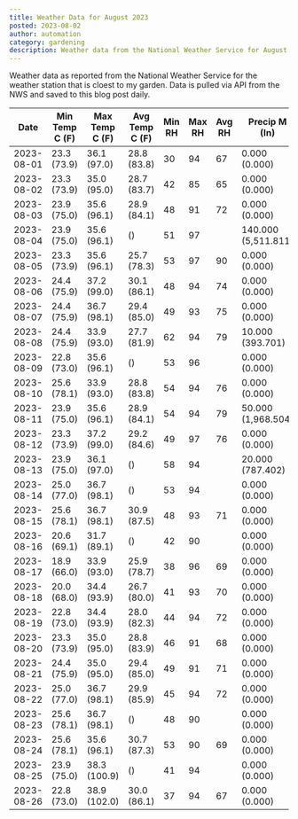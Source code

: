 ```yaml
---
title: Weather Data for August 2023
posted: 2023-08-02
author: automation
category: gardening
description: Weather data from the National Weather Service for August 2023
---
```


Weather data as reported from the National Weather Service for the weather station 
that is cloest to my garden. Data is pulled via API from the NWS and saved to this 
blog post daily.

|Date|Min Temp C (F)|Max Temp C (F)|Avg Temp C (F)|Min RH|Max RH|Avg RH|Precip M (In)|Avg Precip/Hr|
|---|---|---|---|---|---|---|---|---|
|2023-08-01|23.3 (73.9)|36.1 (97.0)|28.8 (83.8)|30|94|67|0.000 (0.000)|0.000 (0.000)|
|2023-08-02|23.3 (73.9)|35.0 (95.0)|28.7 (83.7)|42|85|65|0.000 (0.000)|0.000 (0.000)|
|2023-08-03|23.9 (75.0)|35.6 (96.1)|28.9 (84.1)|48|91|72|0.000 (0.000)|0.000 (0.000)|
|2023-08-04|23.9 (75.0)|35.6 (96.1)| ()|51|97||140.000 (5,511.811)|148.968 (148.968)|
|2023-08-05|23.3 (73.9)|35.6 (96.1)|25.7 (78.3)|53|97|90|0.000 (0.000)|0.000 (0.000)|
|2023-08-06|24.4 (75.9)|37.2 (99.0)|30.1 (86.1)|48|94|74|0.000 (0.000)|0.000 (0.000)|
|2023-08-07|24.4 (75.9)|36.7 (98.1)|29.4 (85.0)|49|93|75|0.000 (0.000)|0.000 (0.000)|
|2023-08-08|24.4 (75.9)|33.9 (93.0)|27.7 (81.9)|62|94|79|10.000 (393.701)|13.123 (13.123)|
|2023-08-09|22.8 (73.0)|35.6 (96.1)| ()|53|96||0.000 (0.000)|0.000 (0.000)|
|2023-08-10|25.6 (78.1)|33.9 (93.0)|28.8 (83.8)|54|94|76|0.000 (0.000)|0.000 (0.000)|
|2023-08-11|23.9 (75.0)|35.6 (96.1)|28.9 (84.1)|54|94|79|50.000 (1,968.504)|65.617 (65.617)|
|2023-08-12|23.3 (73.9)|37.2 (99.0)|29.2 (84.6)|49|97|76|0.000 (0.000)|0.000 (0.000)|
|2023-08-13|23.9 (75.0)|36.1 (97.0)| ()|58|94||20.000 (787.402)|25.400 (25.400)|
|2023-08-14|25.0 (77.0)|36.7 (98.1)| ()|53|94||0.000 (0.000)|0.000 (0.000)|
|2023-08-15|25.6 (78.1)|36.7 (98.1)|30.9 (87.5)|48|93|71|0.000 (0.000)|0.000 (0.000)|
|2023-08-16|20.6 (69.1)|31.7 (89.1)| ()|42|90||0.000 (0.000)|0.000 (0.000)|
|2023-08-17|18.9 (66.0)|33.9 (93.0)|25.9 (78.7)|38|96|69|0.000 (0.000)|0.000 (0.000)|
|2023-08-18|20.0 (68.0)|34.4 (93.9)|26.7 (80.0)|41|93|70|0.000 (0.000)|0.000 (0.000)|
|2023-08-19|22.8 (73.0)|34.4 (93.9)|28.0 (82.3)|44|94|72|0.000 (0.000)|0.000 (0.000)|
|2023-08-20|23.3 (73.9)|35.0 (95.0)|28.8 (83.9)|46|91|68|0.000 (0.000)|0.000 (0.000)|
|2023-08-21|24.4 (75.9)|35.0 (95.0)|29.4 (85.0)|49|91|71|0.000 (0.000)|0.000 (0.000)|
|2023-08-22|25.0 (77.0)|36.7 (98.1)|29.9 (85.9)|45|94|72|0.000 (0.000)|0.000 (0.000)|
|2023-08-23|25.6 (78.1)|36.7 (98.1)| ()|48|90||0.000 (0.000)|0.000 (0.000)|
|2023-08-24|25.6 (78.1)|35.6 (96.1)|30.7 (87.3)|53|90|69|0.000 (0.000)|0.000 (0.000)|
|2023-08-25|23.9 (75.0)|38.3 (100.9)| ()|41|94||0.000 (0.000)|0.000 (0.000)|
|2023-08-26|22.8 (73.0)|38.9 (102.0)|30.0 (86.1)|37|94|67|0.000 (0.000)|0.000 (0.000)|
